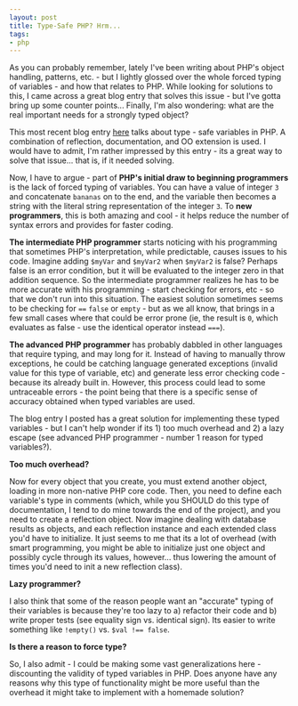 ```yaml
---
layout: post
title: Type-Safe PHP? Hrm...
tags:
- php
---
```

As you can probably remember, lately I've been writing about PHP's object handling, patterns, etc.  - but I lightly glossed over the whole forced typing of variables - and how that relates to PHP.  While looking for solutions to this, I came across a great blog entry that solves this issue - but I've gotta bring up some counter points... Finally, I'm also wondering: what are the real important needs for a strongly typed object?

This most recent blog entry [here](http://jan.kneschke.de/2007/2/19/typesafe-objects-in-php) talks about type - safe variables in PHP.  A combination of reflection, documentation, and OO extension is used.  I would have to admit, I'm rather impressed by this entry - its a great way to solve that issue... that is, if it needed solving.

Now, I have to argue - part of **PHP's initial draw to beginning programmers** is the lack of forced typing of variables.  You can have a value of integer `3` and concatenate `bananas` on to the end, and the variable then becomes a string with the literal string representation of the integer `3`.  To **new programmers**, this is both amazing and cool - it helps reduce the number of syntax errors and provides for faster coding.

**The intermediate PHP programmer** starts noticing with his programming that sometimes PHP's interpretation, while predictable, causes issues to his code.  Imagine adding `$myVar` and `$myVar2` when `$myVar2` is false?  Perhaps false is an error condition, but it will be evaluated to the integer zero in that addition sequence.  So the intermediate programmer realizes he has to be more accurate with his programming - start checking for errors, etc - so that we don't run into this situation.  The easiest solution sometimes seems to be checking for `==` `false` or `empty` - but as we all know, that brings in a few small cases where that could be error prone (ie, the result is `0`, which evaluates as false - use the identical operator instead `===`).

**The advanced PHP programmer** has probably dabbled in other languages that require typing, and may long for it.  Instead of having to manually throw exceptions, he could be catching language generated exceptions (invalid value for this type of variable, etc) and generate less error checking code - because its already built in.  However, this process could lead to some untraceable errors - the point being that there is a specific sense of accuracy obtained when typed variables are used.

The blog entry I posted has a great solution for implementing these typed variables - but I can't help wonder if its 1) too much overhead and 2) a lazy escape (see advanced PHP programmer - number 1 reason for typed variables?).

**Too much overhead?**

Now for every object that you create, you must extend another object, loading in more non-native PHP core code.  Then, you need to define each variable's type in comments (which, while you SHOULD do this type of documentation, I tend to do mine towards the end of the project), and you need to create a reflection object.  Now imagine dealing with database results as objects, and each reflection instance and each extended class you'd have to initialize.  It just seems to me that its a lot of overhead (with smart programming, you might be able to initialize just one object and possibly cycle through its values, however... thus lowering the amount of times you'd need to init a new reflection class).

**Lazy programmer?**

I also think that some of the reason people want an "accurate" typing of their variables is because they're too lazy to a) refactor their code and b) write proper tests (see equality sign vs. identical sign).  Its easier to write something like `!empty()` vs. `$val !== false`.

**Is there a reason to force type?**

So, I also admit - I could be making some vast generalizations here - discounting the validity of typed variables in PHP.  Does anyone have any reasons why this type of functionality might be more useful than the overhead it might take to implement with a homemade solution?
